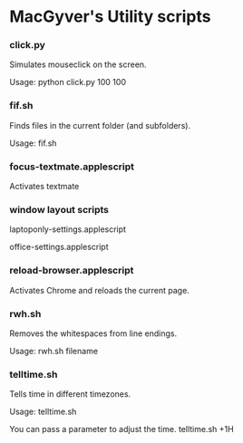MacGyver's Utility scripts
===========================

### click.py
 Simulates mouseclick on the screen.

 Usage: python click.py 100 100


### fif.sh
 Finds files in the current folder (and subfolders).

 Usage: fif.sh

### focus-textmate.applescript
 Activates textmate


### window layout scripts
 laptoponly-settings.applescript

 office-settings.applescript


### reload-browser.applescript
 Activates Chrome and reloads the current page.


### rwh.sh
 Removes the whitespaces from line endings.

 Usage: rwh.sh filename


### telltime.sh
 Tells time in different timezones.

 Usage: telltime.sh

 You can pass a parameter to adjust the time.
 telltime.sh +1H
